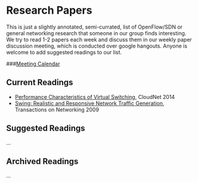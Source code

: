 # Research Papers

This is just a slightly annotated, semi-currated, list of OpenFlow/SDN or
general networking research that someone in our group finds interesting. We try
to read 1-2 papers each week and discuss them in our weekly paper discussion
meeting, which is conducted over google hangouts. Anyone is welcome to add
suggested readings to our list.

###[Meeting Calendar](https://www.google.com/calendar/embed?src=flowgrammable.com_bgcgtkj4at0mqq8h9q0q1ql69c%40group.calendar.google.com&ctz=America/New_York)

## Current Readings

* [Performance Characteristics of Virtual
Switching](http://www.net.in.tum.de/fileadmin/bibtex/publications/papers/Open-vSwitch-CloudNet-14.pdf), 
CloudNet 2014
* [Swing: Realistic and Responsive Network Traffic
Generation](http://cseweb.ucsd.edu/~kvishwanath/papers/swington.pdf),
Transactions on Networking 2009

## Suggested Readings
...

## Archived Readings
...
